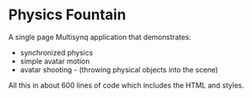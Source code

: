 # Physics Fountain
A single page Multisynq application that demonstrates:
- synchronized physics
- simple avatar motion
- avatar shooting - (throwing physical objects into the scene)


All this in about 600 lines of code which includes the HTML and styles.
